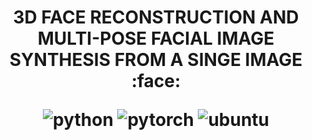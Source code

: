 <h1 align="center">
<p>3D FACE RECONSTRUCTION AND MULTI-POSE FACIAL IMAGE SYNTHESIS FROM A SINGE IMAGE :face:</p>
<p align="center">
<img alt="python" src="https://img.shields.io/badge/python-%3E%3D3.6-blue?style=for-the-badge&logo=python">
<img alt="pytorch" src="https://img.shields.io/badge/pytorch-%3E%3D1.4.0-orange?style=for-the-badge&logo=pytorch">
<img alt="ubuntu" src="https://img.shields.io/badge/ubuntu-%3E%3D18.04-blueviolet?style=for-the-badge&logo=ubuntu">
</p>
</h1>
